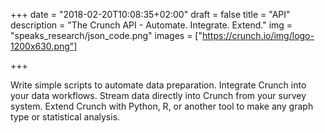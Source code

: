 +++
date = "2018-02-20T10:08:35+02:00"
draft = false
title = "API"
description = "The Crunch API - Automate.  Integrate.  Extend."
img = "speaks_research/json_code.png"
images = ["https://crunch.io/img/logo-1200x630.png"]


+++

 Write simple scripts to automate data preparation.  Integrate Crunch into your data workflows. Stream data directly into Crunch from your survey system.  Extend Crunch with Python, R, or another tool to make any graph type or statistical analysis.
